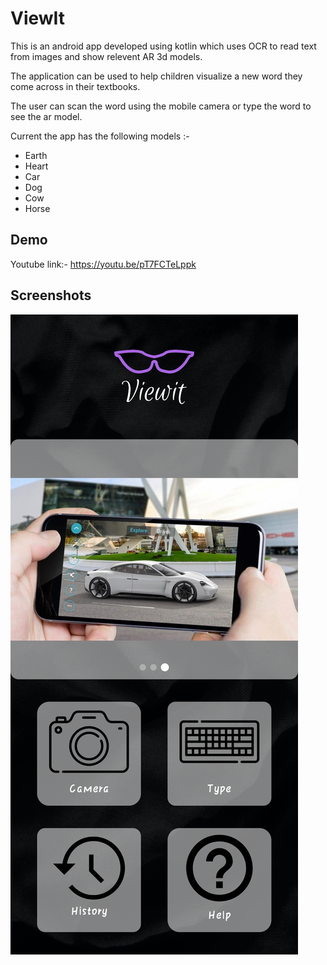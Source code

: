
# ViewIt

This is an android app developed using kotlin which uses OCR to read text from images and show relevent AR 3d models.

The application can be used to help children visualize a new word they come across in their textbooks.

The user can scan the word using the mobile camera or type the word to see the ar model.

Current the app has the following models :-
 * Earth
 * Heart
 * Car
 * Dog
 * Cow
 * Horse
## Demo

Youtube link:- https://youtu.be/pT7FCTeLppk
## Screenshots

![Main Screen](/screenshots/main.jpg)

